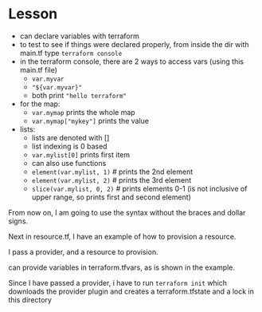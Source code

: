 # Lesson
 - can declare variables with terraform
 - to test to see if things were declared properly, from inside the dir with main.tf type `terraform console`
 - in the terraform console, there are 2 ways to access vars (using this main.tf file)
   - `var.myvar`
   - `"${var.myvar}"`
   - both print `"hello terraform"`
 - for the map:
   - `var.mymap` prints the whole map
   - `var.mymap["mykey"]` prints the value
 - lists:
   - lists are denoted with []
   - list indexing is 0 based
   - `var.mylist[0]` prints first item
   - can also use functions
   - `element(var.mylist, 1)` # prints the 2nd element
   - `element(var.mylist, 2)` # prints the 3rd element 
   - `slice(var.mylist, 0, 2)` # prints elements 0-1 (is not inclusive of upper range, so prints first and second element)

From now on, I am going to use the syntax without the braces and dollar signs.

Next in resource.tf, I have an example of how to provision a resource.

I pass a provider, and a resource to provision.

can provide variables in terraform.tfvars, as is shown in the example.

Since I have passed a provider, i have to run `terraform init` which downloads the provider plugin and creates a terraform.tfstate and a lock in this directory